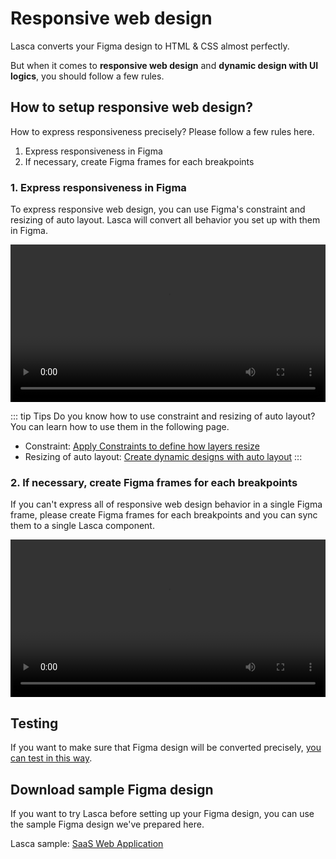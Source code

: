 # Responsive web design

Lasca converts your Figma design to HTML & CSS almost perfectly.

But when it comes to **responsive web design** and **dynamic design with UI logics**, you should follow a few rules.

## How to setup responsive web design?

How to express responsiveness precisely? Please follow a few rules here.

1. Express responsiveness in Figma
2. If necessary, create Figma frames for each breakpoints

### 1. Express responsiveness in Figma

To express responsive web design, you can use Figma's constraint and resizing of auto layout. Lasca will convert all behavior you set up with them in Figma.

<video width="100%" controls>
  <source src="/video/figma_responsive.mp4" type="video/mp4" />
</video>

::: tip Tips
Do you know how to use constraint and resizing of auto layout? You can learn how to use them in the following page.

- Constraint: [Apply Constraints to define how layers resize](https://help.figma.com/hc/en-us/articles/360039957734-Apply-Constraints-to-define-how-layers-resize)
- Resizing of auto layout: [Create dynamic designs with auto layout](https://help.figma.com/hc/en-us/articles/360040451373-Create-dynamic-designs-with-auto-layout)
:::

### 2. If necessary, create Figma frames for each breakpoints

If you can't express all of responsive web design behavior in a single Figma frame, please create Figma frames for each breakpoints and you can sync them to a single Lasca component.

<video width="100%" controls>
  <source src="/video/imported_figma.mp4" type="video/mp4" />
</video>

## Testing

If you want to make sure that Figma design will be converted precisely, [you can test in this way](/design/test.md).

## Download sample Figma design

If you want to try Lasca before setting up your Figma design, you can use the sample Figma design we've prepared here.

Lasca sample: [SaaS Web Application](https://www.figma.com/community/file/1020205831193643386)